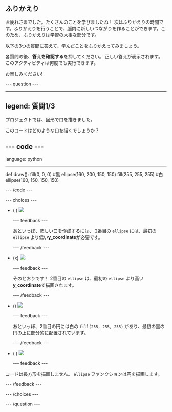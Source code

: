 ## ふりかえり

お疲れさまでした。たくさんのことを学びましたね！ 次はふりかえりの時間です。ふりかえりを行うことで、脳内に新しいつながりを作ることができます。このため、ふりかえりは学習の大事な部分です。

以下の3つの質問に答えて、学んだことをふりかえってみましょう。

各質問の後、**答えを確認する**を押してください。 正しい答えが表示されます。 このアクティビティは何度でも実行できます。

お楽しみください!

--- question ---

---
legend: 質問1/3
---

プロジェクトでは、図形で口を描きました。

このコードはどのような口を描くでしょうか？

--- code ---
---
language: python

---
def draw():
  fill(0, 0, 0) #黒
  ellipse(160, 200, 150, 150)
  fill(255, 255, 255) #白
  ellipse(160, 150, 150, 150)

--- /code ---

--- choices ---

- ( ) ![](images/sad-mouth.png)

  --- feedback ---

  あといっぽ、悲しい口を作成するには、 2番目の `ellipse` には、最初の `ellipse` より低い**y_coordinate**が必要です。

  --- /feedback ---

- (x) ![](images/happy-mouth.png)

  --- feedback ---

  そのとおりです！ 2番目の `ellipse` は、最初の `ellipse` より高い **y_coordinate**で描画されます。

  --- /feedback ---

- () ![](images/circle-mouth.png)

  --- feedback ---

   あといっぽ、2番目の円には白の `fill(255, 255, 255)` があり、最初の黒の円の上に部分的に配置されています。

  --- /feedback ---

- ( ) ![](images/square-mouth.png)

  --- feedback ---

コードは長方形を描画しません。 `ellipse` ファンクションは円を描画します。

  --- /feedback ---

--- /choices ---

--- /question ---
